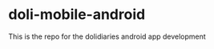 doli-mobile-android
===================

This is the repo for the dolidiaries android app development